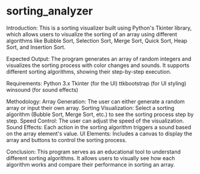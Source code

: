 # sorting_analyzer

Introduction:
This is a sorting visualizer built using Python's Tkinter library, which allows users to visualize the sorting of an array using different algorithms like Bubble Sort, Selection Sort, Merge Sort, Quick Sort, Heap Sort, and Insertion Sort.

Expected Output:
The program generates an array of random integers and visualizes the sorting process with color changes and sounds. It supports different sorting algorithms, showing their step-by-step execution.

Requirements:
Python 3.x
Tkinter (for the UI)
ttkbootstrap (for UI styling)
winsound (for sound effects)

Methodology:
Array Generation: The user can either generate a random array or input their own array.
Sorting Visualization: Select a sorting algorithm (Bubble Sort, Merge Sort, etc.) to see the sorting process step by step.
Speed Control: The user can adjust the speed of the visualization.
Sound Effects: Each action in the sorting algorithm triggers a sound based on the array element's value.
UI Elements: Includes a canvas to display the array and buttons to control the sorting process.



Conclusion:
This program serves as an educational tool to understand different sorting algorithms. It allows users to visually see how each algorithm works and compare their performance in sorting an array.
